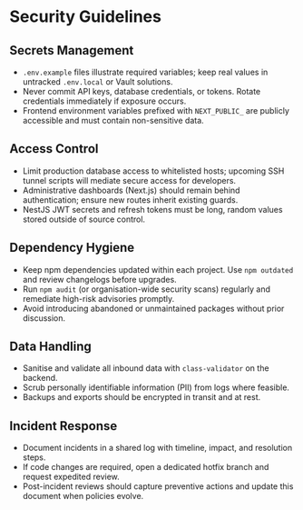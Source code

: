 # Security Guidelines

## Secrets Management

- `.env.example` files illustrate required variables; keep real values in untracked `.env.local` or Vault solutions.
- Never commit API keys, database credentials, or tokens. Rotate credentials immediately if exposure occurs.
- Frontend environment variables prefixed with `NEXT_PUBLIC_` are publicly accessible and must contain non-sensitive data.

## Access Control

- Limit production database access to whitelisted hosts; upcoming SSH tunnel scripts will mediate secure access for developers.
- Administrative dashboards (Next.js) should remain behind authentication; ensure new routes inherit existing guards.
- NestJS JWT secrets and refresh tokens must be long, random values stored outside of source control.

## Dependency Hygiene

- Keep npm dependencies updated within each project. Use `npm outdated` and review changelogs before upgrades.
- Run `npm audit` (or organisation-wide security scans) regularly and remediate high-risk advisories promptly.
- Avoid introducing abandoned or unmaintained packages without prior discussion.

## Data Handling

- Sanitise and validate all inbound data with `class-validator` on the backend.
- Scrub personally identifiable information (PII) from logs where feasible.
- Backups and exports should be encrypted in transit and at rest.

## Incident Response

- Document incidents in a shared log with timeline, impact, and resolution steps.
- If code changes are required, open a dedicated hotfix branch and request expedited review.
- Post-incident reviews should capture preventive actions and update this document when policies evolve.
